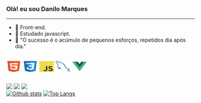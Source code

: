 ### Olá! eu sou **Danilo Marques**
***

- 🔭 Front-end.
- 🌱 Estudado javascript.
- 💬 "O sucesso é o acúmulo de pequenos esforços, repetidos dia após dia."

<div style="display: inline_block"><br>
  
  <img align="center" alt="Danilo-HTML" height="30" width="40" src="https://raw.githubusercontent.com/devicons/devicon/master/icons/html5/html5-original.svg">
  <img align="center" alt="Danilo-CSS" height="30" width="40" src="https://raw.githubusercontent.com/devicons/devicon/master/icons/css3/css3-original.svg">
  <img align="center" alt="Danilo-Javascript" height="30" width="40" src="https://raw.githubusercontent.com/devicons/devicon/master/icons/javascript/javascript-original.svg">
  <img align="center" alt="Danilo-MYSQL" height="30" width="40" src="https://raw.githubusercontent.com/devicons/devicon/master/icons/mysql/mysql-original.svg">
 <img align="center" alt="Danilo-Vue" height="30" width="40" src="https://raw.githubusercontent.com/devicons/devicon/master/icons/vuejs/vuejs-original.svg">
</div>
  
  ##
 
<div> 
  
  <a href="https://instagram.com/danilo_marques02" target="_blank"><img src="https://img.shields.io/badge/-Instagram-%23E4405F?style=for-the-badge&logo=instagram&logoColor=white" target="_blank"></a>
</a> 
  <a href = "mailto:marquesdanilo688@gmail.com"><img src="https://img.shields.io/badge/-Gmail-%23333?style=for-the-badge&logo=gmail&logoColor=white" target="_blank"></a>
  <a href="https://www.linkedin.com/in/danilo-marques-a67483201" target="_blank"><img src="https://img.shields.io/badge/-LinkedIn-%230077B5?style=for-the-badge&logo=linkedin&logoColor=white" target="_blank"></a> 
<br>  <a href="#">![Github stats](https://github-readme-stats.vercel.app/api?username=Danilomarques02&theme=blueberry&count_private=true&hide_border=true&line_height=20)</a>
  <a href="#">![Top Langs](https://github-readme-stats.vercel.app/api/top-langs/?username=Danilomarques02&layout=compact&theme=blueberry&count_private=true&hide_border=true)</a>
  
</div>
